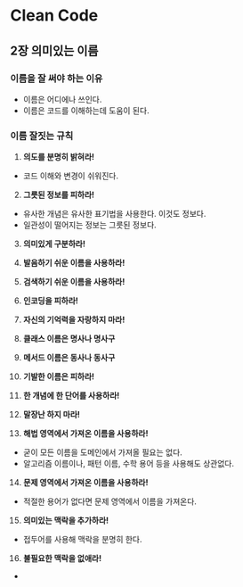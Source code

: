 # Clean Code

## 2장 의미있는 이름

### 이름을 잘 써야 하는 이유

- 이름은 어디에나 쓰인다.
- 이름은 코드를 이해하는데 도움이 된다.

### 이름 잘짓는 규칙

1. **의도를 분명히 밝혀라!**

- 코드 이해와 변경이 쉬워진다.

2. **그릇된 정보를 피하라!**

- 유사한 개념은 유사한 표기법을 사용한다. 이것도 정보다.
- 일관성이 떨어지는 정보는 그릇된 정보다.

3. **의미있게 구분하라!**

4. **발음하기 쉬운 이름을 사용하라!**

5. **검색하기 쉬운 이름을 사용하라!**

6. **인코딩을 피하라!**

7. **자신의 기억력을 자랑하지 마라!**

8. **클래스 이름은 명사나 명사구**

9. **메서드 이름은 동사나 동사구**

10. **기발한 이름은 피하라!**

11. **한 개념에 한 단어를 사용하라!**

12. **말장난 하지 마라!**

13. **해법 영역에서 가져온 이름을 사용하라!**

- 굳이 모든 이름을 도메인에서 가져올 필요는 없다.
- 알고리즘 이름이나, 패턴 이름, 수학 용어 등을 사용해도 상관없다.

14. **문제 영역에서 가져온 이름을 사용하라!**

- 적절한 용어가 없다면 문제 영역에서 이름을 가져온다.

15. **의미있는 맥락을 추가하라!**

- 접두어를 사용해 맥락을 분명히 한다.

16. **불필요한 맥락을 없애라!**


- 